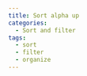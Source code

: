 ```yaml
---
title: Sort alpha up
categories:
  - Sort and filter
tags:
  - sort
  - filter
  - organize
---
```

